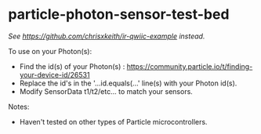 # particle-photon-sensor-test-bed

*See https://github.com/chrisxkeith/ir-qwiic-example instead.*

To use on your Photon(s):
- Find the id(s) of your Photon(s) : https://community.particle.io/t/finding-your-device-id/26531
- Replace the id's in the '...id.equals(...' line(s) with your Photon id(s).
- Modify SensorData t1/t2/etc... to match your sensors.

Notes:
- Haven't tested on other types of Particle microcontrollers.
